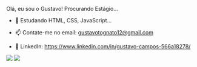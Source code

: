 Olá, eu sou o Gustavo!
Procurando Estágio...


- 📕 Estudando HTML, CSS, JavaScript...

- 📫 Contate-me no email: gustavotognato12@gmail.com

- 💙 LinkedIn: https://www.linkedin.com/in/gustavo-campos-566a18278/


<div>
  <a href="https://github.com/gurgelt%22%3E
  <img height="180em" src="https://github-readme-stats.vercel.app/api?username=gurgelt&show_icons=true&theme=tokyonight&include_all_commits=true&count_private=true%22/%3E
  <img height="180em" src="https://github-readme-stats.vercel.app/api/top-langs/?username=gurgelt&layout=compact&langs_count=7&theme=tokyonight%22/%3E
</div>
    
  ##
<div> 
  <a href="https://www.instagram.com/gustavofc1202/?next=%2F#" target="_blank"><img src="https://img.shields.io/badge/-Instagram-%23E4405F?style=for-the-badge&logo=instagram&logoColor=white" target="_blank"></a>
  <a href="https://www.linkedin.com/in/gustavo-campos-566a18278/" target="_blank"><img src="https://img.shields.io/badge/-LinkedIn-%230077B5?style=for-the-badge&logo=linkedin&logoColor=white" target="_blank"></a> 
</div>
